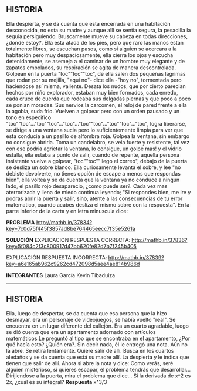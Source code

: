 ## HISTORIA ##
Ella despierta, y se da cuenta que esta encerrada en una habitación desconocida, no esta su madre y aunque allí se sentia segura, la pesadilla la seguia persiguiendo. Bruscamente mueve su cabeza en todas direcciones, ¿donde estoy?. Ella esta atada de los pies, pero que raro las manos estan totalmente libres, se escuchan pasos, como si alguien se acercara a la habitación pero muy despaciosamente, ella cierra los ojos y escucha detenidamente, se asemeja a el caminar de un hombre muy elegante y de zapatos embolados, su respiración se agita de manera descontrolada. 
Golpean en la puerta "toc""toc""toc", de ella salen dos pequeñas lagrimas que rodan por su mejilla, "aqui no"- dice ella -"hoy no", tormentada pero haciendose así misma, valiente. 
Desata los nudos, que por cierto parecian hechos por niño explorador, estaban muy bien formados, cada enredo, cada cruce de cuerda que rodeaba sus delgadas piernas y que poco a poco se ponian moradas.
Sus nervios la carcomen, el reloj de pared frente a ella la agobia, suda frio. Vuelven a golpear pero con un orden pausado y un tono en especifico "toc""toc"..."toc""toc"..."toc"..."toc""toc"..."toc""toc"..."toc", logra liberarse, se dirige a una ventana sucia pero lo suficientemente limpia para ver que esta conducia a un pasillo de alfombra roja. Golpea la ventana, sin embargo no consigue abrirla. Toma un candelabro, se veia fuerte y resistente, tal vez con ese podria agrietar la ventana, lo consigue, un golpe mas! y el vidrio estalla, ella estaba a punto de salir, cuando de repente, aquella persona insistente vuelve a golpear, "toc""toc""llego el correo", debajo de la puerta se desliza un sobre blanco. Ella curiosamente levanta el sobre, y lee "no debiste devolverte, no tienes opción de escape a menos que respondas bien", ella voltea y se da cuenta que la ventana ya no conduce a ningun lado, el pasillo rojo desaparecio, ¿como puede ser?. Cada vez mas aterrorizada y llena de miedo continua leyendo; "Si respondes bien, me ire y podras abrir la puerta y salir, sino, atente a las consecuencias de tu error matematico, cuando acabes desliza el mismo sobre con la respuesta". En la parte inferior de la carta y en letra minuscula dice:

**PROBLEMA**
http://mathb.in/37834?key=7c0d75f445f3857ad8be764465eecc7f35e5261a

**SOLUCIÓN**
EXPLICACIÓN RESPUESTA CORRECTA:
http://mathb.in/37836?key=5f084c2f3c800917d47bb620fe82d7b7f245b405

EXPLICACIÓN RESPUESTA INCORRECTA:
http://mathb.in/37839?key=a6e165ab962c9262cd472098d5aee4ae814b986d

**INTEGRANTES**
Laura García
Kevin Tibaduiza

************************************************************************
## HISTORIA
Ella, luego de despertar, se da cuenta que esa persona que la hizo desmayar, era un personaje de videojuegos, se había vuelto "real". Se encuentra en un lugar diferente del callejón. Era un cuarto agradable, luego se dió cuenta que era un apartamento adornado con artículos matemáticos.Le preguntó al tipo que se encontraba en el apartamento, ¿Por qué hacía esto? ¿Quién era?. Sin decir nada, él le entregó una nota. Aún no la abre. Se retira lentamente. Quiere salir de allí. Busca en los cuartos aledaños y se da cuenta que está su madre allí. La despierta y le indica que tienen que salir de allí. Ahora si abre la nota y dice: Como verás, seré alguien misterioso, si quieres escapar, el problema tendrás que desarrollar...
Dirijiendose a la puerta, mira el problema que dice... Si la derivada de x^2 es 2x, ¿cuál es su integral?
**Respuesta**
x^3/3
